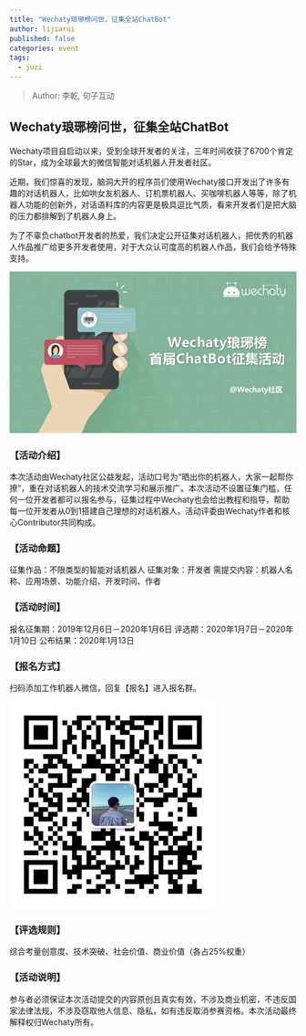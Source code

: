 ```yaml
---
title: "Wechaty琅琊榜问世，征集全站ChatBot"
author: lijiarui
published: false
categories: event
tags:
  - juzi
---
```


 > Author: 李乾, 句子互动

## Wechaty琅琊榜问世，征集全站ChatBot

Wechaty项目自启动以来，受到全球开发者的关注，三年时间收获了6700个肯定的Star，成为全球最大的微信智能对话机器人开发者社区。

近期，我们惊喜的发现，脑洞大开的程序员们使用Wechaty接口开发出了许多有趣的对话机器人，比如哄女友机器人、订机票机器人、买咖啡机器人等等，除了机器人功能的创新外，对话语料库的内容更是极具逗比气质，看来开发者们是把大脑的压力都排解到了机器人身上。

为了不辜负chatbot开发者的热爱，我们决定公开征集对话机器人，把优秀的机器人作品推广给更多开发者使用，对于大众认可度高的机器人作品，我们会给予特殊支持。

![wechaty-recruit-chatbot](/assets/2019/recruit-bot-img-1.png)

### 【活动介绍】

本次活动由Wechaty社区公益发起，活动口号为“晒出你的机器人，大家一起帮你撩”，重在对话机器人的技术交流学习和展示推广。本次活动不设置征集门槛，任何一位开发者都可以报名参与，征集过程中Wechaty也会给出教程和指导，帮助每一位开发者从0到1搭建自己理想的对话机器人。活动评委由Wechaty作者和核心Contributor共同构成。

### 【活动命题】

征集作品：不限类型的智能对话机器人
征集对象：开发者
需提交内容：机器人名称、应用场景、功能介绍、开发时间、作者

### 【活动时间】

报名征集期：2019年12月6日－2020年1月6日
评选期：2020年1月7日－2020年1月10日
公布结果：2020年1月13日

### 【报名方式】

扫码添加工作机器人微信，回复【报名】进入报名群。

![chatbot-qrcode](/assets/2019/recruit-bot-img-2.png)

### 【评选规则】

综合考量创意度、技术突破、社会价值、商业价值（各占25%权重）

### 【活动说明】

参与者必须保证本次活动提交的内容原创且真实有效，不涉及商业机密，不违反国家法律法规，不涉及窃取他人信息、隐私，如有违反取消参赛资格。本次活动最终解释权归Wechaty所有。
